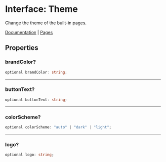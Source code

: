 # Interface: Theme

Change the theme of the built-in pages.

[Documentation](https://authjs.dev/reference/core#theme) |
[Pages](https://authjs.dev/guides/pages/signin)

## Properties

### brandColor?

```ts
optional brandColor: string;
```

***

### buttonText?

```ts
optional buttonText: string;
```

***

### colorScheme?

```ts
optional colorScheme: "auto" | "dark" | "light";
```

***

### logo?

```ts
optional logo: string;
```
